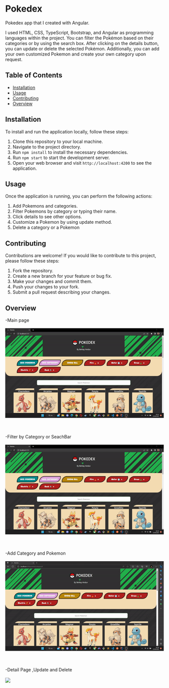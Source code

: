 # Pokedex
Pokedex app that I created with Angular.

I used HTML, CSS, TypeScript, Bootstrap, and Angular as programming languages within the project. You can filter the Pokémon based on their categories or by using the search box. After clicking on the details button, you can update or delete the selected Pokémon. Additionally, you can add your own customized Pokemon and create your own category upon request.

## Table of Contents
- [Installation](#installation)
- [Usage](#usage)
- [Contributing](#contributing)
- [Overview](#overview)


## Installation

To install and run the application locally, follow these steps:

1. Clone this repository to your local machine.
2. Navigate to the project directory.
3. Run `npm install` to install the necessary dependencies.
4. Run `npm start` to start the development server.
5. Open your web browser and visit `http://localhost:4200` to see the application.

## Usage

Once the application is running, you can perform the following actions:

1. Add Pokemons and categories.
2. Filter Pokemons by category or typing their name.
3. Click details to see other options.
4. Customize a Pokemon by using update method.
5. Delete a category or a Pokemon

## Contributing

Contributions are welcome! If you would like to contribute to this project, please follow these steps:

1. Fork the repository.
2. Create a new branch for your feature or bug fix.
3. Make your changes and commit them.
4. Push your changes to your fork.
5. Submit a pull request describing your changes.

## Overview

-Main page<br><br>
<img src="https://github.com/sygrok/Pokedex/blob/main/gifs/main-page.gif" width="auto"><br/><br><br>

-Filter by Category or SeachBar<br><br>
<img src="https://github.com/sygrok/Pokedex/blob/main/gifs/filter.gif" width="auto"><br/><br><br>

-Add Category and Pokemon<br><br>
<img src="https://github.com/sygrok/Pokedex/blob/main/gifs/add.gif" width="auto"><br/><br><br>

-Detail Page ,Update and Delete<br><br>
<img src="https://github.com/sygrok/Pokedex/blob/main/gifs/functions.gif" width="auto"><br/><br><br>











